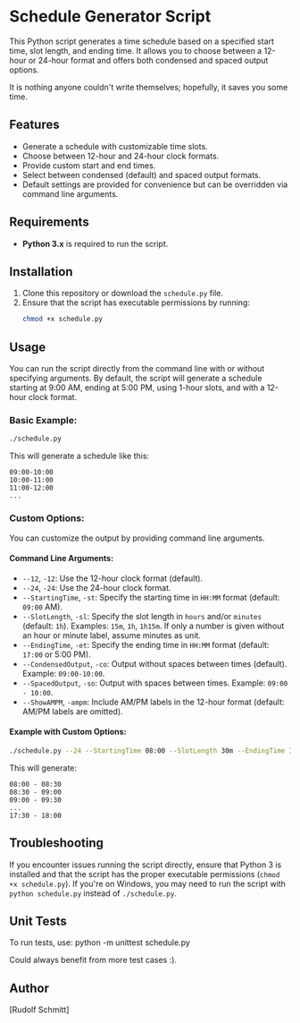 # Schedule Generator Script

This Python script generates a time schedule based on a specified start time, slot length, and ending time. It allows you to choose between a 12-hour or 24-hour format and offers both condensed and spaced output options.

It is nothing anyone couldn't write themselves; hopefully, it saves you some time.

## Features
- Generate a schedule with customizable time slots.
- Choose between 12-hour and 24-hour clock formats.
- Provide custom start and end times.
- Select between condensed (default) and spaced output formats.
- Default settings are provided for convenience but can be overridden via command line arguments.

## Requirements
- **Python 3.x** is required to run the script.

## Installation
1. Clone this repository or download the `schedule.py` file.
2. Ensure that the script has executable permissions by running:
   ```bash
   chmod +x schedule.py
   ```

## Usage
You can run the script directly from the command line with or without specifying arguments. By default, the script will generate a schedule starting at 9:00 AM, ending at 5:00 PM, using 1-hour slots, and with a 12-hour clock format.

### Basic Example:
```bash
./schedule.py
```

This will generate a schedule like this:
```
09:00-10:00
10:00-11:00
11:00-12:00
...
```

### Custom Options:
You can customize the output by providing command line arguments.

#### Command Line Arguments:
- `--12`, `-12`: Use the 12-hour clock format (default).
- `--24`, `-24`: Use the 24-hour clock format.
- `--StartingTime`, `-st`: Specify the starting time in `HH:MM` format (default: `09:00` AM).
- `--SlotLength`, `-sl`: Specify the slot length in `hours` and/or `minutes` (default: `1h`). Examples: `15m`, `1h`, `1h15m`. If only a number is given without an hour or minute label, assume minutes as unit. 
- `--EndingTime`, `-et`: Specify the ending time in `HH:MM` format (default: `17:00` or 5:00 PM).
- `--CondensedOutput`, `-co`: Output without spaces between times (default). Example: `09:00-10:00`.
- `--SpacedOutput`, `-so`: Output with spaces between times. Example: `09:00 - 10:00`.
- `--ShowAMPM`, `-ampm`: Include AM/PM labels in the 12-hour format (default: AM/PM labels are omitted).

#### Example with Custom Options:
```bash
./schedule.py --24 --StartingTime 08:00 --SlotLength 30m --EndingTime 18:00 --SpacedOutput
```

This will generate:
```
08:00 - 08:30
08:30 - 09:00
09:00 - 09:30
...
17:30 - 18:00
```

## Troubleshooting
If you encounter issues running the script directly, ensure that Python 3 is installed and that the script has the proper executable permissions (`chmod +x schedule.py`). If you're on Windows, you may need to run the script with `python schedule.py` instead of `./schedule.py`.

## Unit Tests
To run tests, use: python -m unittest schedule.py

Could always benefit from more test cases :).

## Author
[Rudolf Schmitt]
